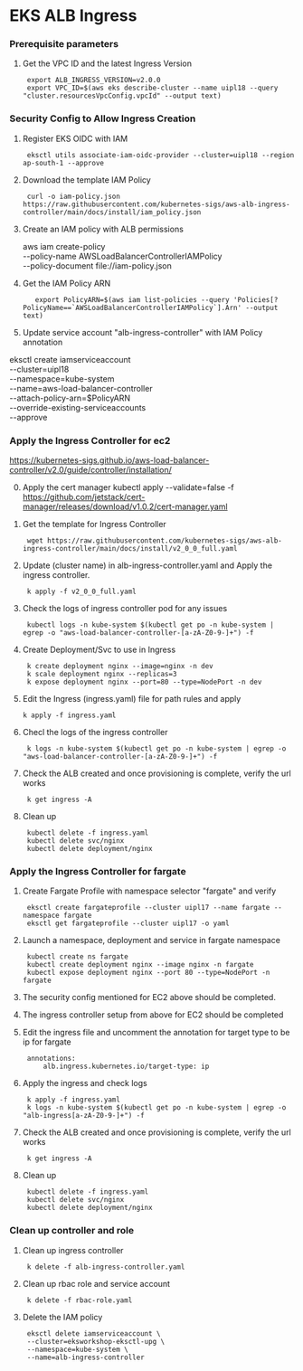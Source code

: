 
# EKS ALB Ingress

### Prerequisite parameters

1. Get the VPC ID and the latest Ingress Version

	    export ALB_INGRESS_VERSION=v2.0.0
	    export VPC_ID=$(aws eks describe-cluster --name uipl18 --query "cluster.resourcesVpcConfig.vpcId" --output text)

### Security Config to Allow Ingress Creation

1. Register EKS OIDC with IAM

	    eksctl utils associate-iam-oidc-provider --cluster=uipl18 --region ap-south-1 --approve

2. Download the template IAM Policy

	    curl -o iam-policy.json https://raw.githubusercontent.com/kubernetes-sigs/aws-alb-ingress-controller/main/docs/install/iam_policy.json

  
3. Create an IAM policy with ALB permissions

	aws iam create-policy \
		--policy-name AWSLoadBalancerControllerIAMPolicy \
		--policy-document file://iam-policy.json

4. Get the IAM Policy ARN

		  export PolicyARN=$(aws iam list-policies --query 'Policies[?PolicyName==`AWSLoadBalancerControllerIAMPolicy`].Arn' --output text)
 

5. Update service account "alb-ingress-controller" with IAM Policy annotation

eksctl create iamserviceaccount \
--cluster=uipl18 \
--namespace=kube-system \
--name=aws-load-balancer-controller \
--attach-policy-arn=$PolicyARN \
--override-existing-serviceaccounts \
--approve
 
### Apply the Ingress Controller for ec2

https://kubernetes-sigs.github.io/aws-load-balancer-controller/v2.0/guide/controller/installation/

0. Apply the cert manager
kubectl apply --validate=false -f https://github.com/jetstack/cert-manager/releases/download/v1.0.2/cert-manager.yaml
  
1. Get the template for Ingress Controller

	    wget https://raw.githubusercontent.com/kubernetes-sigs/aws-alb-ingress-controller/main/docs/install/v2_0_0_full.yaml
  
2. Update (cluster name) in alb-ingress-controller.yaml and Apply the ingress controller.
	
		k apply -f v2_0_0_full.yaml

3. Check the logs of ingress controller pod for any issues

		kubectl logs -n kube-system $(kubectl get po -n kube-system | egrep -o "aws-load-balancer-controller-[a-zA-Z0-9-]+") -f

  
  4. Create Deployment/Svc to use in Ingress

		  k create deployment nginx --image=nginx -n dev
		  k scale deployment nginx --replicas=3
		  k expose deployment nginx --port=80 --type=NodePort -n dev

  5. Edit the Ingress (ingress.yaml) file for path rules and apply

		 k apply -f ingress.yaml

3. Checl the logs of the ingress controller

		k logs -n kube-system $(kubectl get po -n kube-system | egrep -o "aws-load-balancer-controller-[a-zA-Z0-9-]+") -f
		
4. Check the ALB created and once provisioning is complete, verify the url works

	    k get ingress -A

6. Clean up

	    kubectl delete -f ingress.yaml
	    kubectl delete svc/nginx
	    kubectl delete deployment/nginx

### Apply the Ingress Controller for fargate
 
1. Create Fargate Profile with namespace selector "fargate" and verify
	
	    eksctl create fargateprofile --cluster uipl17 --name fargate --namespace fargate
	    eksctl get fargateprofile --cluster uipl17 -o yaml

  

2. Launch a namespace, deployment and service in fargate namespace

		kubectl create ns fargate
		kubectl create deployment nginx --image nginx -n fargate
		kubectl expose deployment nginx --port 80 --type=NodePort -n fargate

3. The security config mentioned for EC2 above should be completed.

4. The ingress controller setup from above for EC2 should be completed
	
5. Edit the ingress file and uncomment the annotation for target type to be ip for fargate

		annotations:
			alb.ingress.kubernetes.io/target-type: ip

6. Apply the ingress and check logs 

	    k apply -f ingress.yaml
	    k logs -n kube-system $(kubectl get po -n kube-system | egrep -o "alb-ingress[a-zA-Z0-9-]+") -f

7. Check the ALB created and once provisioning is complete, verify the url works

		k get ingress -A

8. Clean up
		
		kubectl delete -f ingress.yaml
		kubectl delete svc/nginx
		kubectl delete deployment/nginx  

### Clean up controller and role
  
1. Clean up ingress controller

		k delete -f alb-ingress-controller.yaml

2. Clean up rbac role and service account

		k delete -f rbac-role.yaml
		
3. Delete the IAM policy
		
		eksctl delete iamserviceaccount \
		--cluster=eksworkshop-eksctl-upg \
		--namespace=kube-system \
		--name=alb-ingress-controller

